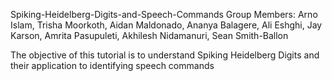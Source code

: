 Spiking-Heidelberg-Digits-and-Speech-Commands
Group Members: Arno Islam,	Trisha Moorkoth,	Aidan Maldonado,	Ananya Balagere,	Ali Eshghi,	Jay Karson,	Amrita Pasupuleti,	Akhilesh Nidamanuri,	Sean Smith-Ballon

The objective of this tutorial is to understand Spiking Heidelberg Digits and their application to identifying speech commands
